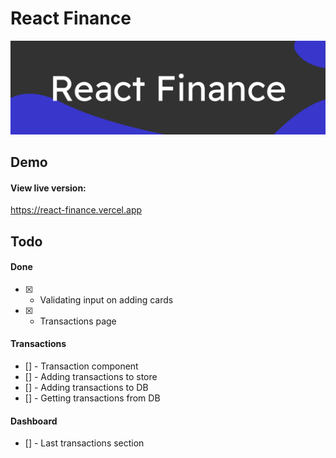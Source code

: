 # React Finance
![Banner](https://github.com/whicencer/react-finance/blob/master/screens/react-finance.svg)

## Demo
#### View live version:
https://react-finance.vercel.app  

## Todo
#### Done
- [x] - Validating input on adding cards  
- [x] - Transactions page

#### Transactions
- [] - Transaction component
- [] - Adding transactions to store
- [] - Adding transactions to DB
- [] - Getting transactions from DB


#### Dashboard
- [] - Last transactions section